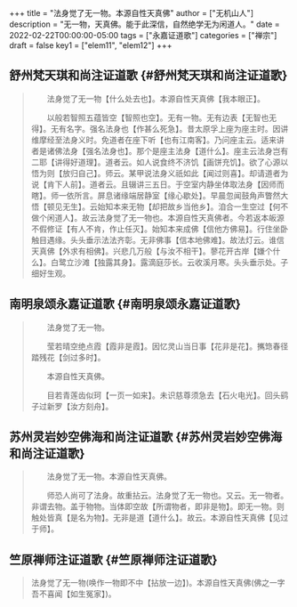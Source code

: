 +++
title = "法身觉了无一物。本源自性天真佛"
author = ["无机山人"]
description = "无一物，天真佛。能于此深信，自然绝学无为闲道人。"
date = 2022-02-22T00:00:00-05:00
tags = ["永嘉证道歌"]
categories = ["禅宗"]
draft = false
key1 = ["elem11", "elem12"]
+++

## 舒州梵天琪和尚注证道歌 {#舒州梵天琪和尚注证道歌}

> 　　法身觉了无一物【什么处去也】。本源自性天真佛【我本眼正】。
>
> 　　以般若智照五蕴皆空【智照也空】。无有一物。无有边表【无智也无得】。无有名字。强名法身也【作甚么死急】。昔太原孚上座为座主时。因讲维摩经至法身义时。免道者在座下听【也有江南客】。乃问座主云。适来讲者是诸佛法身【强名法身也】。那个是座主法身【道什么】。座主云法身岂有二耶【讲得好道理】。道者云。如人说食终不济饥【画饼充饥】。欲了心源以悟为则【放归自己】。师云。某甲说法身义祇如此【闻过则喜】。却请道者为说【肯下人前】。道者云。且辍讲三五日。于空室内静坐体取法身【因师而瞎】。师一依所言。屏息诸缘端居静室【缘心歇处】。早晨忽闻鼓角声瞥然大悟【顿见无生】。云始知本来无物【却把故乡当他乡】。洎合一生空过【何不做个闲道人】。故云法身觉了无一物也。本源自性天真佛者。今若返本皈源不假修证【有人不肯，作止任灭】。始知本来成佛【信他方佛易】。行住坐卧触目遇缘。头头垂示法法齐彰。无非佛事【信本地佛难】。故法灯云。谁信天真佛【外求有相佛】。兴悲几万般【与汝不相干】。蓼花开古岸【嫌个什么】。白鹭立沙滩【独露其身】。露滴庭莎长。云收溪月寒。头头垂示处。子细好生观。


## 南明泉颂永嘉证道歌 {#南明泉颂永嘉证道歌}

> 　　法身觉了无一物。
>
> 　　莹若晴空绝点霞【霞非是霞】。因忆灵山当日事【花非是花】。𢹂筇春径踏残花【剑过多时】。
>
> 　　本源自性天真佛。
>
> 　　目若青莲齿似珂【一页一如来】。未识慈尊须急去【石火电光】。回头鹞子过新罗【汝方刻舟】。


## 苏州灵岩妙空佛海和尚注证道歌 {#苏州灵岩妙空佛海和尚注证道歌}

> 　　法身觉了无一物。本源自性天真佛。
>
> 　　师恐人尚可了法身。故重拈云。法身觉了无一物也。又云。无一物者。非谓去物。盖于物物。当体即空故【所谓物者，即非是物】。即无一物。则触处皆真【是名为物】。无非是道【道什么】。故云。本源自性天真佛【见过于师】。


## 竺原禅师注证道歌 {#竺原禅师注证道歌}

> 法身觉了无一物(唤作一物即不中【拈放一边】)。本源自性天真佛(佛之一字吾不喜闻【如生冤家】)。